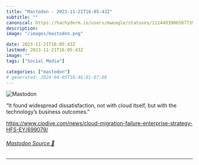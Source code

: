 ```yaml
---
title: "Mastodon - 2023-11-21T16:05:43Z"
subtitle: ""
canonical: https://hachyderm.io/users/mweagle/statuses/111449390650773937
description:
image: "/images/mastodon.png"

date: 2023-11-21T16:05:43Z
lastmod: 2023-11-21T16:05:43Z
image: ""
tags: ["Social Media"]

categories: ["mastodon"]
# generated: 2024-04-05T16:46:01-07:00
---
```

![Mastodon](/images/mastodon.png)

<p>“It found widespread dissatisfaction, not with cloud itself, but with the technology’s business outcomes.”</p><p><a href="https://www.ciodive.com/news/cloud-migration-failure-enterprise-strategy-HFS-EY/699079/" target="_blank" rel="nofollow noopener noreferrer" translate="no"><span class="invisible">https://www.</span><span class="ellipsis">ciodive.com/news/cloud-migrati</span><span class="invisible">on-failure-enterprise-strategy-HFS-EY/699079/</span></a></p>


###### [Mastodon Source 🐘](https://hachyderm.io/@mweagle/111449390650773937)

___
